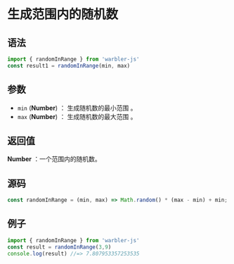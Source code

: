

# 生成范围内的随机数

## 语法

```js
import { randomInRange } from 'warbler-js'
const result1 = randomInRange(min, max)
```

## 参数

- `min` (**Number**) ： 生成随机数的最小范围 。
- `max` (**Number**) ： 生成随机数的最大范围 。

## 返回值

**Number** ：一个范围内的随机数。


## 源码

```js
const randomInRange = (min, max) => Math.random() * (max - min) + min;
```

## 例子

```js
import { randomInRange } from 'warbler-js'
const result = randomInRange(3,9)
console.log(result) //=> 7.807953357253535
```
